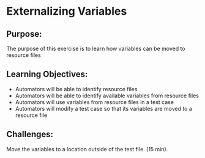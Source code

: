 # Externalizing Variables

## Purpose:
The purpose of this exercise is to learn how variables can be moved to resource files

## Learning Objectives:

- Automators will be able to identify resource files
- Automators will be able to identify available variables from resource files
- Automators will use variables from resource files in a test case
- Automators will modify a test case so that its variables are moved to a resource file

## Challenges:

Move the variables to a location outside of the test file. (15 min).